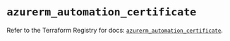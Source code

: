 # `azurerm_automation_certificate`

Refer to the Terraform Registry for docs: [`azurerm_automation_certificate`](https://registry.terraform.io/providers/hashicorp/azurerm/3.88.0/docs/resources/automation_certificate).

